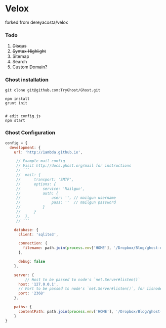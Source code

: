 # Velox

forked from dereyacosta/velox

### Todo

1. ~~Disqus~~
2. ~~Syntax Highlight~~
3. Sitemap
4. Search
5. Custom Domain?

### Ghost installation

```
git clone git@github.com:TryGhost/Ghost.git

npm install
grunt init


# edit config.js
npm start
```

### Ghost Configuration

``` javascript
config = {
  development: {
    url: 'http://1ambda.github.io',

     // Example mail config
     // Visit http://docs.ghost.org/mail for instructions
     // ```
     //  mail: {
     //      transport: 'SMTP',
     //      options: {
     //          service: 'Mailgun',
     //          auth: {
     //              user: '', // mailgun username
     //              pass: ''  // mailgun password
     //          }
     //      }
     //  },
     // ```

    database: {
      client: 'sqlite3',

      connection: {
        filename: path.join(process.env['HOME'], '/Dropbox/Blog/ghost-content/data/ghost-dev.db')
      },

      debug: false
    },

    server: {
         // Host to be passed to node's `net.Server#listen()`
      host: '127.0.0.1',
      // Port to be passed to node's `net.Server#listen()`, for iisnode set this to `process.env.PORT`
      port: '2368'
    },

    paths: {
      contentPath: path.join(process.env['HOME'], '/Dropbox/Blog/ghost-content')
    }
}
```

